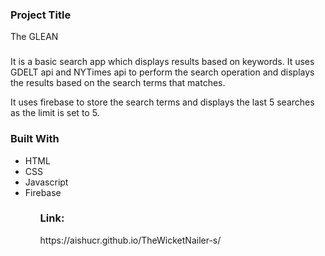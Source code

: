 <h3>Project Title</h3>
<p>The GLEAN</p>
<h3></h3>
<p>It is a basic search app which displays results based on keywords. It uses GDELT api and NYTimes api to perform the search operation and displays the results based on the search terms that matches.

It uses firebase to store the search terms and displays the last 5 searches as the limit is set to 5.</p>

<h3>Built With</h3>
<ul>
  <li>HTML</li>
  <li>CSS</li>
  <li>Javascript</li>
  <li>Firebase</li>
<ul>
<h3>Link:</h3>
https://aishucr.github.io/TheWicketNailer-s/
